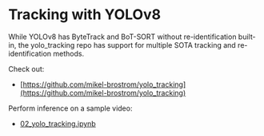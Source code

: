 # Tracking with YOLOv8

While YOLOv8 has ByteTrack and BoT-SORT without re-identification built-in, the yolo_tracking repo has support for multiple SOTA tracking and re-identification methods.

Check out:

- [https://github.com/mikel-brostrom/yolo_tracking](https://github.com/mikel-brostrom/yolo_tracking)

Perform inference on a sample video:

- [02_yolo_tracking.ipynb](https://github.com/TranslationalAICenterISU/cv-ssl-aug-2023/blob/main/notebooks/02_yolo_tracking.ipynb)